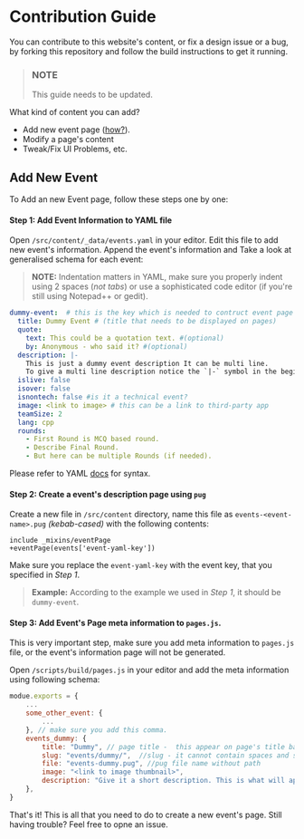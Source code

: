 
# Contribution Guide
You can contribute to this website's content, or fix a design issue or a bug, by forking this repository and follow the build instructions to get it running.

> ### NOTE
> This guide needs to be updated.

What kind of content you can add?
- Add new event page ([how?](#add-new-event)).
- Modify a page's content
- Tweak/Fix UI Problems, etc.


## Add New Event

To Add an new Event page, follow these steps one by one:

#### Step 1: Add Event Information to YAML file

Open `/src/content/_data/events.yaml` in your editor. Edit this file to add new event's information. Append the event's information and Take a look at generalised schema for each event:

> **NOTE:** Indentation matters in YAML, make sure you properly indent using 2 spaces (*not tabs*) or use a sophisticated code editor (if you're still using Notepad++ or gedit).

```yaml
dummy-event:  # this is the key which is needed to contruct event page 
  title: Dummy Event # (title that needs to be displayed on pages)
  quote:
    text: This could be a quotation text. #(optional)
    by: Anonymous - who said it? #(optional)
  description: |-
    This is just a dummy event description It can be multi line.
    To give a multi line description notice the `|-` symbol in the beginning
  islive: false
  isover: false 
  isnontech: false #is it a technical event?
  image: <link to image> # this can be a link to third-party app
  teamSize: 2
  lang: cpp
  rounds:
    - First Round is MCQ based round.
    - Describe Final Round.
    - But here can be multiple Rounds (if needed).
```

Please refer to YAML [docs](https://yaml.org/start.html) for syntax.

#### Step 2: Create a event's description page using `pug`
Create a new file in `/src/content` directory,  name this file as `events-<event-name>.pug` _(kebab-cased)_ with the following contents:
```pug
include _mixins/eventPage
+eventPage(events['event-yaml-key']) 
```
Make sure you replace the `event-yaml-key` with the event key, that you specified in _Step 1_. 

>**Example:** According to the example we used in _Step 1_, it should be `dummy-event`.

#### Step 3: Add Event's Page meta information to `pages.js`.

This is very important step, make sure you add meta information to `pages.js` file, or the event's information page will not be generated.

Open `/scripts/build/pages.js` in your editor and add the meta information using following schema:

```js
modue.exports = {
    ... 
    some_other_event: {
        ...
    }, // make sure you add this comma.
    events_dummy: {
        title: "Dummy", // page title -  this appear on page's title bar.
        slug: "events/dummy/",  //slug - it cannot contain spaces and special characters, use hyphen (-) instead of spaces
        file: "events-dummy.pug", //pug file name without path
        image: "<link to image thumbnail>",
        description: "Give it a short description. This is what will appear in search results in search engines."
    },
}
```

That's it! This is all that you need to do to create a new event's page. Still having trouble? Feel free to opne an issue.